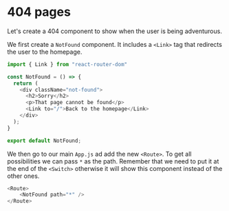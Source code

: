 # 404 pages

Let's create a 404 component to show when the user is being adventurous.

We first create a `NotFound` component. It includes a `<Link>` tag that redirects the user to the homepage.

```javascript
import { Link } from "react-router-dom"

const NotFound = () => {
  return (
    <div className="not-found">
      <h2>Sorry</h2>
      <p>That page cannot be found</p>
      <Link to="/">Back to the homepage</Link>
    </div>
  );
}

export default NotFound;
```

We then go to our main `App.js` ad add the new `<Route>`. To get all possibilities we can pass `*` as the path. Remember that we need to put it at the end of the `<Switch>` otherwise it will show this component instead of the other ones.

```javascript
<Route>
    <NotFound path="*" />
</Route>
```